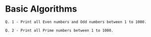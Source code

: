 # Basic Algorithms
```
Q. 1 - Print all Even numbers and Odd numbers between 1 to 1000.
```
```
Q. 2 - Print all Prime numbers between 1 to 1000.
```
